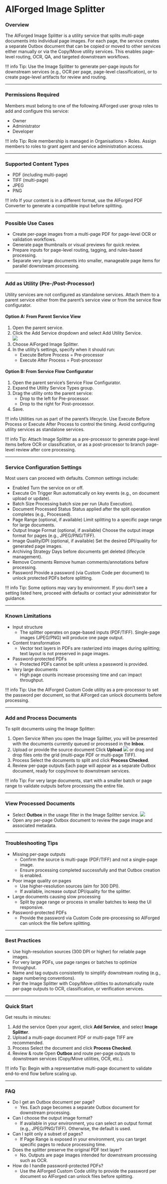 # AIForged Image Splitter

### Overview

The AIForged Image Splitter is a utility service that splits multi-page documents into individual page images. For each page, the service creates a separate Outbox document that can be copied or moved to other services either manually or via the Copy/Move utility services. This enables page-level routing, OCR, QA, and targeted downstream workflows.

!!! info
    Tip: Use the Image Splitter to generate per-page inputs for downstream services (e.g., OCR per page, page-level classification), or to create page-level artifacts for review and routing.

***

### Permissions Required

Members must belong to one of the following AIForged user group roles to add and configure this service:

* Owner
* Administrator
* Developer

!!! info
    Tip: Role membership is managed in Organisations > Roles. Assign members to roles to grant agent and service administration access.

***

### Supported Content Types

* PDF (including multi-page)
* TIFF (multi-page)
* JPEG
* PNG

!!! info
    If your content is in a different format, use the AIForged PDF Converter to generate a compatible input before splitting.

***

### Possible Use Cases

* Create per-page images from a multi-page PDF for page-level OCR or validation workflows.
* Generate page thumbnails or visual previews for quick review.
* Prepare inputs for page-level routing, tagging, and rules-based processing.
* Separate very large documents into smaller, manageable page items for parallel downstream processing.

***

### Add as Utility (Pre-/Post-Processor)

Utility services are not configured as standalone services. Attach them to a parent service either from the parent’s service view or from the service flow configurator.

#### Option A: From Parent Service View

1. Open the parent service.
2. Click the Add Service dropdown and select Add Utility Service.  
   ![](../../assets/image%20%28288%29.png)
3. Choose AIForged Image Splitter.
4. In the utility’s settings, specify when it should run:
   * Execute Before Process = Pre-processor
   * Execute After Process = Post-processor

#### Option B: From Service Flow Configurator

1. Open the parent service’s Service Flow Configurator.
2. Expand the Utility Service Types group.&#x20;
3. Drag the utility onto the parent service:
   * Drop to the left for Pre-processor.
   * Drop to the right for Post-processor.&#x20;
4. Save.

!!! info
    Utilities run as part of the parent’s lifecycle. Use Execute Before Process or Execute After Process to control the timing. Avoid configuring utility services as standalone services.

!!! info
    Tip: Attach Image Splitter as a pre-processor to generate page-level items before OCR or classification, or as a post-processor to branch page-level review after core processing.

***

### Service Configuration Settings

Most users can proceed with defaults. Common settings include:

* Enabled
  Turn the service on or off.
* Execute On Trigger
  Run automatically on key events (e.g., on document upload or update).
* Batch Size
  Processing batch size per run (Auto Execution).
* Document Processed Status
  Status applied after the split operation completes (e.g., Processed).
* Page Range (optional, if available)
  Limit splitting to a specific page range for large documents.
* Output Image Format (optional, if available)
  Choose the output image format for pages (e.g., JPEG/PNG/TIFF).
* Image Quality/DPI (optional, if available)
  Set the desired DPI/quality for generated page images.
* Archiving Strategy
  Days before documents get deleted (lifecycle management).
* Remove Comments
  Remove human comments/annotations before processing.
* Password
  Provide a password (via Custom Code per document) to unlock protected PDFs before splitting.

!!! info
    Tip: Some options may vary by environment. If you don’t see a setting listed here, proceed with defaults or contact your administrator for guidance.

***

### Known Limitations

* Input structure
  * The splitter operates on page-based inputs (PDF/TIFF). Single-page images (JPEG/PNG) will produce one page output.
* Content transformation
  * Vector text layers in PDFs are rasterized into images during splitting; text layout is not preserved in page images.
* Password-protected PDFs
  * Protected PDFs cannot be split unless a password is provided.
* Very large documents
  * High page counts increase processing time and can impact throughput.

!!! info
    Tip: Use the AIForged Custom Code utility as a pre-processor to set the password per document, so that AIForged can unlock documents before processing.

***

### Add and Process Documents

To split documents using the Image Splitter:

1. Open Service
   When you open the Image Splitter, you will be presented with the documents currently queued or processed in the **Inbox**.
2. Upload or provide the source document
   Click **Upload** ![](../../assets/image%20%2813%29%20%281%29.png) or drag and drop files onto the grid (multi-page PDF or multi-page TIFF).
3. Process
   Select the documents to split and click **Process Checked**.
4. Review per-page outputs
   Each page will appear as a separate Outbox document, ready for copy/move to downstream services.

!!! info
    Tip: For very large documents, start with a smaller batch or page range to validate outputs before processing the entire file.

***

### View Processed Documents

* Select **Outbox** in the usage filter in the Image Splitter service.
  ![](../../assets/image%20%2851%29.png)
* Open any per-page Outbox document to review the page image and associated metadata.

***

### Troubleshooting Tips

* Missing per-page outputs
  * Confirm the source is multi-page (PDF/TIFF) and not a single-page image.
  * Ensure processing completed successfully and that Outbox creation is enabled.
* Poor image quality on pages
  * Use higher-resolution sources (aim for 300 DPI).
  * If available, increase output DPI/quality for the splitter.
* Large documents causing slow processing
  * Split by page range or process in smaller batches to keep the UI responsive.
* Password-protected PDFs
  * Provide the password via Custom Code pre-processing so AIForged can unlock the file before splitting.

***

### Best Practices

* Use high-resolution sources (300 DPI or higher) for reliable page images.
* For very large PDFs, use page ranges or batches to optimize throughput.
* Name and tag outputs consistently to simplify downstream routing (e.g., page numbering conventions).
* Pair the Image Splitter with Copy/Move utilities to automatically route per-page outputs to OCR, classification, or verification services.

***

### Quick Start

Get results in minutes:

1. Add the service
   Open your agent, click **Add Service**, and select **Image Splitter**.
2. Upload a multi-page document
   PDF or multi-page TIFF are recommended.
3. Process
   Select the document and click **Process Checked**.
4. Review & route
   Open **Outbox** and route per-page outputs to downstream services (Copy/Move utilities, OCR, etc.).

!!! info
    Tip: Begin with a representative multi-page document to validate end-to-end flow before scaling up.

***

### FAQ

* Do I get an Outbox document per page?
  * Yes. Each page becomes a separate Outbox document for downstream processing.
* Can I choose the output image format?
  * If available in your environment, you can select an output format (e.g., JPEG/PNG/TIFF). Otherwise, the default is used.
* Can I split only a subset of pages?
  * If Page Range is exposed in your environment, you can target specific pages to reduce processing time.
* Does the splitter preserve the original PDF text layer?
  * No. Outputs are page images intended for downstream processing such as OCR.
* How do I handle password-protected PDFs?
  * Use the AIForged Custom Code utility to provide the password per document so AIForged can unlock files before splitting.





